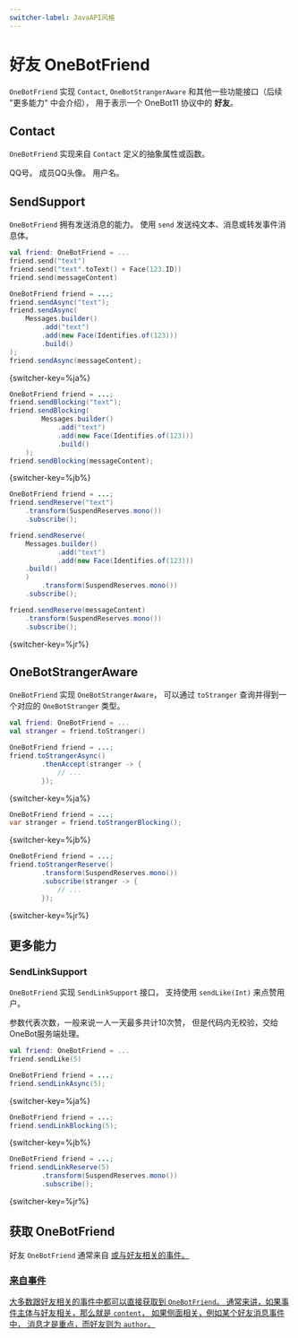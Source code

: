 ```yaml
---
switcher-label: JavaAPI风格
---
```


<show-structure depth="2"/>

# 好友 OneBotFriend

<include from="snippets.md" element-id="to-main-doc" />

`OneBotFriend` 实现 `Contact`, `OneBotStrangerAware` 
和其他一些功能接口（后续 "更多能力" 中会介绍），
用于表示一个 OneBot11 协议中的 **好友**。

## Contact

`OneBotFriend` 实现来自 `Contact` 定义的抽象属性或函数。

<deflist>
<def title="id">QQ号。</def>
<def title="avatar">成员QQ头像。</def>
<def title="name">用户名。</def>
</deflist>

## SendSupport

`OneBotFriend` 拥有发送消息的能力。
使用 `send` 发送纯文本、消息或转发事件消息体。

<tabs group="code">
<tab title="Kotlin" group-key="Kotlin">

```Kotlin
val friend: OneBotFriend = ...
friend.send("text")
friend.send("text".toText() + Face(123.ID))
friend.send(messageContent)
```

</tab>
<tab title="Java" group-key="Java">

```Java
OneBotFriend friend = ...;
friend.sendAsync("text"); 
friend.sendAsync(
    Messages.builder()
        .add("text")
        .add(new Face(Identifies.of(123)))
        .build()
); 
friend.sendAsync(messageContent); 
```
{switcher-key=%ja%}

```Java
OneBotFriend friend = ...;
friend.sendBlocking("text");
friend.sendBlocking(
        Messages.builder()
            .add("text")
            .add(new Face(Identifies.of(123)))
            .build()
    );
friend.sendBlocking(messageContent);
```
{switcher-key=%jb%}

```Java
OneBotFriend friend = ...;
friend.sendReserve("text")
    .transform(SuspendReserves.mono())
    .subscribe();

friend.sendReserve(
    Messages.builder()
            .add("text")
            .add(new Face(Identifies.of(123)))
    .build()
    )
        .transform(SuspendReserves.mono())
    .subscribe();

friend.sendReserve(messageContent)
    .transform(SuspendReserves.mono())
    .subscribe();
```
{switcher-key=%jr%}

</tab>
</tabs>

## OneBotStrangerAware

`OneBotFriend` 实现 `OneBotStrangerAware`，
可以通过 `toStranger` 查询并得到一个对应的 `OneBotStranger` 类型。

<tabs group="code">
<tab title="Kotlin" group-key="Kotlin">

```Kotlin
val friend: OneBotFriend = ...
val stranger = friend.toStranger()
```

</tab>
<tab title="Java" group-key="Java">

```Java
OneBotFriend friend = ...;
friend.toStrangerAsync()
        .thenAccept(stranger -> {
            // ...
        });
```
{switcher-key=%ja%}

```Java
OneBotFriend friend = ...;
var stranger = friend.toStrangerBlocking();
```
{switcher-key=%jb%}

```Java
OneBotFriend friend = ...;
friend.toStrangerReserve()
        .transform(SuspendReserves.mono())
        .subscribe(stranger -> {
            // ... 
        });
```
{switcher-key=%jr%}

</tab>
</tabs>

## 更多能力

### SendLinkSupport

`OneBotFriend` 实现 `SendLinkSupport` 接口，
支持使用 `sendLike(Int)` 来点赞用户。

参数代表次数，一般来说一人一天最多共计10次赞，
但是代码内无校验，交给OneBot服务端处理。

<tabs group="code">
<tab title="Kotlin" group-key="Kotlin">

```Kotlin
val friend: OneBotFriend = ...
friend.sendLike(5)
```

</tab>
<tab title="Java" group-key="Java">

```Java
OneBotFriend friend = ...;
friend.sendLinkAsync(5);
```
{switcher-key=%ja%}

```Java
OneBotFriend friend = ...;
friend.sendLinkBlocking(5);
```
{switcher-key=%jb%}

```Java
OneBotFriend friend = ...;
friend.sendLinkReserve(5)
        .transform(SuspendReserves.mono())
        .subscribe();
```
{switcher-key=%jr%}

</tab>
</tabs>



## 获取 OneBotFriend

好友 `OneBotFriend` 通常来自
<a href="onebot11-OneBotBot.md" />
或与好友相关的事件。

### 来自事件

大多数跟好友相关的事件中都可以直接获取到 `OneBotFriend`。
通常来讲，如果事件主体与好友相关，那么就是 `content`，
如果侧面相关，例如某个好友消息事件中，
消息才是重点，而好友则为 `author`。
